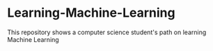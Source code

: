 # Learning-Machine-Learning
This repository shows a computer science student's path on learning Machine Learning 
